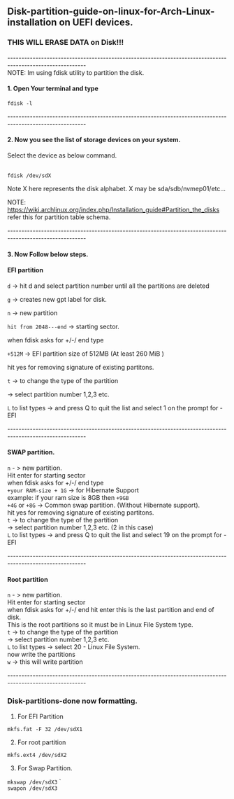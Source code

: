 ## Disk-partition-guide-on-linux-for-Arch-Linux-installation on UEFI devices.

### THIS WILL ERASE DATA on Disk!!!
----------------------------------------------------------------------------------------------------------<br>
NOTE: Im using fdisk utility to partition the disk.

#### 1. Open Your terminal and type

```fdisk -l```<br>

----------------------------------------------------------------------------------------------------------<br>

#### 2. Now you see the list of storage devices on your system.<br>
   Select the device as below command.<br><br>
   
   ```fdisk /dev/sdX```<br>
   
   Note X here represents the disk alphabet. X may be sda/sdb/nvmep01/etc...<br>

NOTE: https://wiki.archlinux.org/index.php/Installation_guide#Partition_the_disks refer this for partition table schema. <br>

----------------------------------------------------------------------------------------------------------<br>

#### 3. Now Follow below steps.<br>

#### EFI partition<br>

```d``` -> hit d and select partition number until all the partitions are deleted <br>

```g``` -> creates new gpt label for disk. <br>

```n``` -> new partition <br>

```hit from 2048---end``` -> starting sector. <br>

when fdisk asks for +/-/ end type<br>

```+512M``` -> EFI partition size of 512MB (At least 260 MiB ) <br>

hit yes for removing signature of existing partitons.<br>

```t``` -> to change the type of the partition<br>

-> select partition number 1,2,3 etc. <br>

```L``` to list types -> and press Q to quit the list and select 1 on the prompt for - EFI <br>
    
----------------------------------------------------------------------------------------------------------<br>
   
#### SWAP partition.<br>
    
```n``` - > new partition.<br>
Hit enter for starting sector<br>
when fdisk asks for +/-/ end type<br>
```+your RAM-size + 1G``` -> for Hibernate Support<br>
example: if your ram size is 8GB then ```+9GB```<br>
```+4G``` or ```+8G``` -> Common swap partition. (Without Hibernate support).<br>
hit yes for removing signature of existing partitons.<br>
```t``` -> to change the type of the partition<br>
-> select partition number 1,2,3 etc. (2 in this case)<br>
```L``` to list types -> and press Q to quit the list and select 19 on the prompt for - EFI <br>
    
----------------------------------------------------------------------------------------------------------<br>

#### Root partition<br>

```n``` - > new partition.<br>
Hit enter for starting sector<br>
when fdisk asks for +/-/ end hit enter this is the last partition and end of disk.<br>
This is the root partitions so it must be in Linux File System type.<br>
```t``` -> to change the type of the partition<br>
-> select partition number 1,2,3 etc. <br>
```L``` to list types -> select 20 - Linux File System.<br>
now write the partitions<br>
```w``` -> this will write partition<br>
    
----------------------------------------------------------------------------------------------------------<br>

### Disk-partitions-done now formatting.
    
1. For EFI Partition  

```mkfs.fat -F 32 /dev/sdX1```  
    
2. For root partition  

```mkfs.ext4 /dev/sdX2```
    
3. For Swap Partition.  

```mkswap /dev/sdX3```
    `                          
```swapon /dev/sdX3```
    
   
